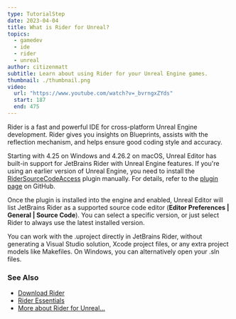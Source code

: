 ```yaml
---
type: TutorialStep
date: 2023-04-04
title: What is Rider for Unreal?
topics:
  - gamedev
  - ide
  - rider
  - unreal
author: citizenmatt
subtitle: Learn about using Rider for your Unreal Engine games.
thumbnail: ./thumbnail.png
video:
  url: "https://www.youtube.com/watch?v=_bvrngxZYds"
  start: 187
  end: 475
---
```


Rider is a fast and powerful IDE for cross-platform Unreal Engine development. Rider gives you insights on Blueprints, assists with the reflection mechanism, and helps ensure good coding style and accuracy.

Starting with 4.25 on Windows and 4.26.2 on macOS, Unreal Editor has built-in support for JetBrains Rider with Unreal Engine features. If you're using an earlier version of Unreal Engine, you need to install the [RiderSourceCodeAccess](https://www.unrealengine.com/marketplace/en-US/product/rider-source-code-access) plugin manually. For details, refer to the [plugin page](https://github.com/JetBrains/RiderSourceCodeAccess) on GitHub.

Once the plugin is installed into the engine and enabled, Unreal Editor will list JetBrains Rider as a supported source code editor (**Editor Preferences \| General \| Source Code**). You can select a specific version, or just select Rider to always use the latest installed version.

You can work with the .uproject directly in JetBrains Rider, without generating a Visual Studio solution, Xcode project files, or any extra project models like Makefiles. On Windows, you can alternatively open your .sln files.

### See Also

- [Download Rider](https://www.jetbrains.com/rider/download/)
- [Rider Essentials](https://www.jetbrains.com/dotnet/guide/tutorials/rider-essentials/)
- [More about Rider for Unreal...](https://www.jetbrains.com/lp/rider-unreal/)
